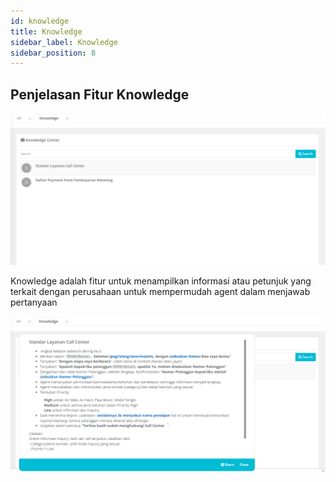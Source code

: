 ```yaml
---
id: knowledge
title: Knowledge
sidebar_label: Knowledge
sidebar_position: 8
---
```


## Penjelasan Fitur Knowledge

![alt text](./img/knowledge/listknowledge.png)

Knowledge adalah fitur untuk menampilkan informasi atau petunjuk yang terkait dengan
perusahaan untuk mempermudah agent dalam menjawab pertanyaan

![alt text](./img/knowledge/detailknowledge.png)
